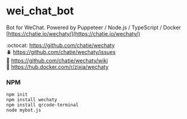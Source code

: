 # wei_chat_bot

Bot for WeChat. Powered by Puppeteer / Node.js / TypeScript / Docker [https://chatie.io/wechaty/](https://chatie.io/wechaty/)

:octocat: <https://github.com/chatie/wechaty>  
:beetle: <https://github.com/chatie/wechaty/issues>  
:book: <https://github.com/chatie/wechaty/wiki>  
:whale: <https://hub.docker.com/r/zixia/wechaty>  

### NPM

```shell
npm init
npm install wechaty
npm install qrcode-terminal
node mybot.js
```